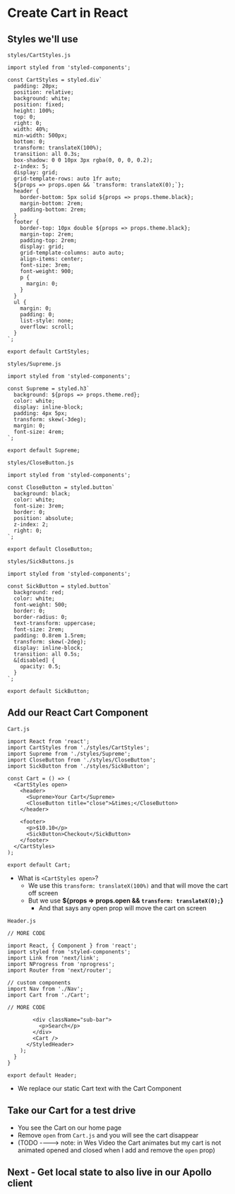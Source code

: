 # Create Cart in React
## Styles we'll use

`styles/CartStyles.js`

```
import styled from 'styled-components';

const CartStyles = styled.div`
  padding: 20px;
  position: relative;
  background: white;
  position: fixed;
  height: 100%;
  top: 0;
  right: 0;
  width: 40%;
  min-width: 500px;
  bottom: 0;
  transform: translateX(100%);
  transition: all 0.3s;
  box-shadow: 0 0 10px 3px rgba(0, 0, 0, 0.2);
  z-index: 5;
  display: grid;
  grid-template-rows: auto 1fr auto;
  ${props => props.open && `transform: translateX(0);`};
  header {
    border-bottom: 5px solid ${props => props.theme.black};
    margin-bottom: 2rem;
    padding-bottom: 2rem;
  }
  footer {
    border-top: 10px double ${props => props.theme.black};
    margin-top: 2rem;
    padding-top: 2rem;
    display: grid;
    grid-template-columns: auto auto;
    align-items: center;
    font-size: 3rem;
    font-weight: 900;
    p {
      margin: 0;
    }
  }
  ul {
    margin: 0;
    padding: 0;
    list-style: none;
    overflow: scroll;
  }
`;

export default CartStyles;
```

`styles/Supreme.js`

```
import styled from 'styled-components';

const Supreme = styled.h3`
  background: ${props => props.theme.red};
  color: white;
  display: inline-block;
  padding: 4px 5px;
  transform: skew(-3deg);
  margin: 0;
  font-size: 4rem;
`;

export default Supreme;
```

`styles/CloseButton.js`

```
import styled from 'styled-components';

const CloseButton = styled.button`
  background: black;
  color: white;
  font-size: 3rem;
  border: 0;
  position: absolute;
  z-index: 2;
  right: 0;
`;

export default CloseButton;
```

`styles/SickButtons.js`

```
import styled from 'styled-components';

const SickButton = styled.button`
  background: red;
  color: white;
  font-weight: 500;
  border: 0;
  border-radius: 0;
  text-transform: uppercase;
  font-size: 2rem;
  padding: 0.8rem 1.5rem;
  transform: skew(-2deg);
  display: inline-block;
  transition: all 0.5s;
  &[disabled] {
    opacity: 0.5;
  }
`;

export default SickButton;
```

## Add our React Cart Component
`Cart.js`

```
import React from 'react';
import CartStyles from './styles/CartStyles';
import Supreme from './styles/Supreme';
import CloseButton from './styles/CloseButton';
import SickButton from './styles/SickButton';

const Cart = () => (
  <CartStyles open>
    <header>
      <Supreme>Your Cart</Supreme>
      <CloseButton title="close">&times;</CloseButton>
    </header>

    <footer>
      <p>$10.10</p>
      <SickButton>Checkout</SickButton>
    </footer>
  </CartStyles>
);

export default Cart;
```

* What is `<CartStyles open>`?
    - We use this `transform: translateX(100%)` and that will move the cart off screen
    - But we use **${props => props.open && `transform: translateX(0);`}**
        + And that says any open prop will move the cart on screen

`Header.js`

```
// MORE CODE

import React, { Component } from 'react';
import styled from 'styled-components';
import Link from 'next/link';
import NProgress from 'nprogress';
import Router from 'next/router';

// custom components
import Nav from './Nav';
import Cart from './Cart';

// MORE CODE

        <div className="sub-bar">
          <p>Search</p>
        </div>
        <Cart />
      </StyledHeader>
    );
  }
}

export default Header;
```

* We replace our static Cart text with the Cart Component

## Take our Cart for a test drive
* You see the Cart on our home page
* Remove `open` from `Cart.js` and you will see the cart disappear
* (TODO ----> note: in Wes Video the Cart animates but my cart is not animated opened and closed when I add and remove the `open` prop)

## Next - Get local state to also live in our Apollo client


